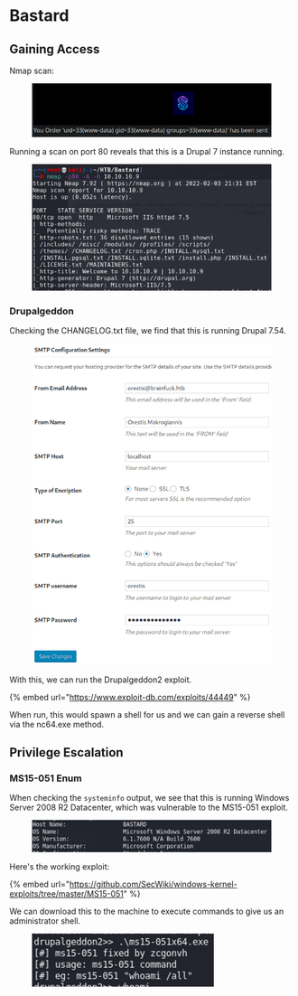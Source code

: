 # Bastard

## Gaining Access

Nmap scan:

<figure><img src="../../../.gitbook/assets/image (24) (3).png" alt=""><figcaption></figcaption></figure>

Running a scan on port 80 reveals that this is a Drupal 7 instance running.

<figure><img src="../../../.gitbook/assets/image (53) (2) (2).png" alt=""><figcaption></figcaption></figure>

### Drupalgeddon

Checking the CHANGELOG.txt file, we find that this is running Drupal 7.54.

<figure><img src="../../../.gitbook/assets/image (12) (3) (1).png" alt=""><figcaption></figcaption></figure>

With this, we can run the Drupalgeddon2 exploit.

{% embed url="https://www.exploit-db.com/exploits/44449" %}

When run, this would spawn a shell for us and we can gain a reverse shell via the nc64.exe method.

## Privilege Escalation

### MS15-051 Enum

When checking the `systeminfo` output, we see that this is running Windows Server 2008 R2 Datacenter, which was vulnerable to the MS15-051 exploit.

<figure><img src="../../../.gitbook/assets/image (60) (3) (1).png" alt=""><figcaption></figcaption></figure>

Here's the working exploit:

{% embed url="https://github.com/SecWiki/windows-kernel-exploits/tree/master/MS15-051" %}

We can download this to the machine to execute commands to give us an administrator shell.

<figure><img src="../../../.gitbook/assets/image (54) (2) (2).png" alt=""><figcaption></figcaption></figure>
